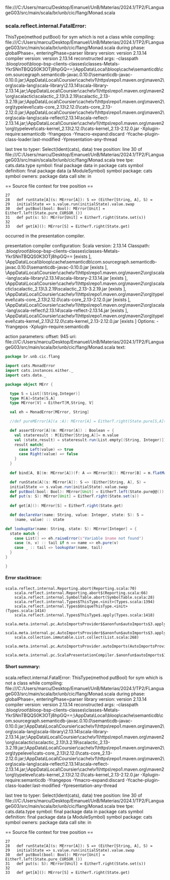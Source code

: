 file:///C:/Users/marcu/Desktop/Emanuel/UnB/Materias/2024.1/TP2/FLanguageG03/src/main/scala/br/unb/cic/flang/Monad.scala
### scala.reflect.internal.FatalError: 
  ThisType(method putBool) for sym which is not a class
     while compiling: file:///C:/Users/marcu/Desktop/Emanuel/UnB/Materias/2024.1/TP2/FLanguageG03/src/main/scala/br/unb/cic/flang/Monad.scala
        during phase: globalPhase=<no phase>, enteringPhase=parser
     library version: version 2.13.14
    compiler version: version 2.13.14
  reconstructed args: -classpath <WORKSPACE>\.bloop\root\bloop-bsp-clients-classes\classes-Metals-YkrSNnTBQQS0K3OTj8hpGQ==;<HOME>\AppData\Local\bloop\cache\semanticdb\com.sourcegraph.semanticdb-javac.0.10.0\semanticdb-javac-0.10.0.jar;<HOME>\AppData\Local\Coursier\cache\v1\https\repo1.maven.org\maven2\org\scala-lang\scala-library\2.13.14\scala-library-2.13.14.jar;<HOME>\AppData\Local\Coursier\cache\v1\https\repo1.maven.org\maven2\org\scalactic\scalactic_2.13\3.2.19\scalactic_2.13-3.2.19.jar;<HOME>\AppData\Local\Coursier\cache\v1\https\repo1.maven.org\maven2\org\typelevel\cats-core_2.13\2.12.0\cats-core_2.13-2.12.0.jar;<HOME>\AppData\Local\Coursier\cache\v1\https\repo1.maven.org\maven2\org\scala-lang\scala-reflect\2.13.14\scala-reflect-2.13.14.jar;<HOME>\AppData\Local\Coursier\cache\v1\https\repo1.maven.org\maven2\org\typelevel\cats-kernel_2.13\2.12.0\cats-kernel_2.13-2.12.0.jar -Xplugin-require:semanticdb -Yrangepos -Ymacro-expand:discard -Ycache-plugin-class-loader:last-modified -Ypresentation-any-thread

  last tree to typer: Select(Ident(cats), data)
       tree position: line 30 of file:///C:/Users/marcu/Desktop/Emanuel/UnB/Materias/2024.1/TP2/FLanguageG03/src/main/scala/br/unb/cic/flang/Monad.scala
            tree tpe: cats.data.type
              symbol: final package data in package cats
   symbol definition: final package data (a ModuleSymbol)
      symbol package: cats
       symbol owners: package data
           call site: <none> in <none>

== Source file context for tree position ==

    27 
    28   def runState[A](s: MError[A]): S => (Either[String, A], S) = 
    29   initialState => s.value.run(initialState).value.swap
    30   def putBool(bool: Bool): MError[Unit] = EitherT.left(State.pure_CURSOR_())
    31   def put(s: S): MError[Unit] = EitherT.right(State.set(s))
    32   
    33   def get[A](): MError[S] = EitherT.right(State.get)

occurred in the presentation compiler.

presentation compiler configuration:
Scala version: 2.13.14
Classpath:
<WORKSPACE>\.bloop\root\bloop-bsp-clients-classes\classes-Metals-YkrSNnTBQQS0K3OTj8hpGQ== [exists ], <HOME>\AppData\Local\bloop\cache\semanticdb\com.sourcegraph.semanticdb-javac.0.10.0\semanticdb-javac-0.10.0.jar [exists ], <HOME>\AppData\Local\Coursier\cache\v1\https\repo1.maven.org\maven2\org\scala-lang\scala-library\2.13.14\scala-library-2.13.14.jar [exists ], <HOME>\AppData\Local\Coursier\cache\v1\https\repo1.maven.org\maven2\org\scalactic\scalactic_2.13\3.2.19\scalactic_2.13-3.2.19.jar [exists ], <HOME>\AppData\Local\Coursier\cache\v1\https\repo1.maven.org\maven2\org\typelevel\cats-core_2.13\2.12.0\cats-core_2.13-2.12.0.jar [exists ], <HOME>\AppData\Local\Coursier\cache\v1\https\repo1.maven.org\maven2\org\scala-lang\scala-reflect\2.13.14\scala-reflect-2.13.14.jar [exists ], <HOME>\AppData\Local\Coursier\cache\v1\https\repo1.maven.org\maven2\org\typelevel\cats-kernel_2.13\2.12.0\cats-kernel_2.13-2.12.0.jar [exists ]
Options:
-Yrangepos -Xplugin-require:semanticdb


action parameters:
offset: 945
uri: file:///C:/Users/marcu/Desktop/Emanuel/UnB/Materias/2024.1/TP2/FLanguageG03/src/main/scala/br/unb/cic/flang/Monad.scala
text:
```scala
package br.unb.cic.flang

import cats.MonadError
import cats.instances.either._
import cats.data._

package object MErr {

  type S = List[(String,Integer)]
  type M[A]=State[S,A]
  type MError[V] = EitherT[M,String, V]

  val eh = MonadError[MError, String]

  //def pureMError[A](a :A): MError[A] = EitherT.right(State.pure[S,A](a))

  def assertError[A](m: MError[A]) : Boolean = {
    val stateresult : M[Either[String,A]]= m.value
    val (state,result) = stateresult.run(List.empty[(String, Integer)]).value //tentar implementar com runA,igual a runEval
    result match{
      case Left(value) => true
      case Right(value) => false
    }
  }
  
  def bind[A, B](m: MError[A])(f: A => MError[B]): MError[B] = m.flatMap(f)

  def runState[A](s: MError[A]): S => (Either[String, A], S) = 
  initialState => s.value.run(initialState).value.swap
  def putBool(bool: Bool): MError[Unit] = EitherT.left(State.pure@@())
  def put(s: S): MError[Unit] = EitherT.right(State.set(s))
  
  def get[A](): MError[S] = EitherT.right(State.get)

  def declareVar(name: String, value: Integer, state: S): S =
    (name, value) :: state

def lookupVar(name: String, state: S): MError[Integer] = {
  state match {
    case List() => eh.raiseError(s"Variable $name not found")
    case (n, v) :: tail if n == name => eh.pure(v)
    case _ :: tail => lookupVar(name, tail)
  }
}

}
```



#### Error stacktrace:

```
scala.reflect.internal.Reporting.abort(Reporting.scala:70)
	scala.reflect.internal.Reporting.abort$(Reporting.scala:66)
	scala.reflect.internal.SymbolTable.abort(SymbolTable.scala:28)
	scala.reflect.internal.Types$ThisType.<init>(Types.scala:1394)
	scala.reflect.internal.Types$UniqueThisType.<init>(Types.scala:1414)
	scala.reflect.internal.Types$ThisType$.apply(Types.scala:1418)
	scala.meta.internal.pc.AutoImportsProvider$$anonfun$autoImports$3.applyOrElse(AutoImportsProvider.scala:74)
	scala.meta.internal.pc.AutoImportsProvider$$anonfun$autoImports$3.applyOrElse(AutoImportsProvider.scala:60)
	scala.collection.immutable.List.collect(List.scala:268)
	scala.meta.internal.pc.AutoImportsProvider.autoImports(AutoImportsProvider.scala:60)
	scala.meta.internal.pc.ScalaPresentationCompiler.$anonfun$autoImports$1(ScalaPresentationCompiler.scala:306)
```
#### Short summary: 

scala.reflect.internal.FatalError: 
  ThisType(method putBool) for sym which is not a class
     while compiling: file:///C:/Users/marcu/Desktop/Emanuel/UnB/Materias/2024.1/TP2/FLanguageG03/src/main/scala/br/unb/cic/flang/Monad.scala
        during phase: globalPhase=<no phase>, enteringPhase=parser
     library version: version 2.13.14
    compiler version: version 2.13.14
  reconstructed args: -classpath <WORKSPACE>\.bloop\root\bloop-bsp-clients-classes\classes-Metals-YkrSNnTBQQS0K3OTj8hpGQ==;<HOME>\AppData\Local\bloop\cache\semanticdb\com.sourcegraph.semanticdb-javac.0.10.0\semanticdb-javac-0.10.0.jar;<HOME>\AppData\Local\Coursier\cache\v1\https\repo1.maven.org\maven2\org\scala-lang\scala-library\2.13.14\scala-library-2.13.14.jar;<HOME>\AppData\Local\Coursier\cache\v1\https\repo1.maven.org\maven2\org\scalactic\scalactic_2.13\3.2.19\scalactic_2.13-3.2.19.jar;<HOME>\AppData\Local\Coursier\cache\v1\https\repo1.maven.org\maven2\org\typelevel\cats-core_2.13\2.12.0\cats-core_2.13-2.12.0.jar;<HOME>\AppData\Local\Coursier\cache\v1\https\repo1.maven.org\maven2\org\scala-lang\scala-reflect\2.13.14\scala-reflect-2.13.14.jar;<HOME>\AppData\Local\Coursier\cache\v1\https\repo1.maven.org\maven2\org\typelevel\cats-kernel_2.13\2.12.0\cats-kernel_2.13-2.12.0.jar -Xplugin-require:semanticdb -Yrangepos -Ymacro-expand:discard -Ycache-plugin-class-loader:last-modified -Ypresentation-any-thread

  last tree to typer: Select(Ident(cats), data)
       tree position: line 30 of file:///C:/Users/marcu/Desktop/Emanuel/UnB/Materias/2024.1/TP2/FLanguageG03/src/main/scala/br/unb/cic/flang/Monad.scala
            tree tpe: cats.data.type
              symbol: final package data in package cats
   symbol definition: final package data (a ModuleSymbol)
      symbol package: cats
       symbol owners: package data
           call site: <none> in <none>

== Source file context for tree position ==

    27 
    28   def runState[A](s: MError[A]): S => (Either[String, A], S) = 
    29   initialState => s.value.run(initialState).value.swap
    30   def putBool(bool: Bool): MError[Unit] = EitherT.left(State.pure_CURSOR_())
    31   def put(s: S): MError[Unit] = EitherT.right(State.set(s))
    32   
    33   def get[A](): MError[S] = EitherT.right(State.get)